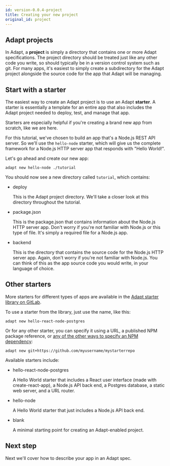 ```yaml
---
id: version-0.0.4-project
title: Creating your new project
original_id: project
---
```

<!-- DOCTOC SKIP -->


## Adapt projects

In Adapt, a **project** is simply a directory that contains one or more Adapt specifications.
The project directory should be treated just like any other code you write, so should typically be in a version control system such as git.
For many apps, it's easiest to simply create a subdirectory for the Adapt project alongside the source code for the app that Adapt will be managing.

## Start with a starter

The easiest way to create an Adapt project is to use an Adapt **starter**.
A starter is essentially a template for an entire app that also includes the Adapt project needed to deploy, test, and manage that app.

Starters are especially helpful if you're creating a brand new app from scratch, like we are here.

For this tutorial, we've chosen to build an app that's a Node.js REST API server.
So we'll use the `hello-node` starter, which will give us the complete framework for a Node.js HTTP server app that responds with "Hello World!".

Let's go ahead and create our new app:
<!-- doctest command -->

```console
adapt new hello-node ./tutorial
```

You should now see a new directory called `tutorial`, which contains:

- deploy

    This is the Adapt project directory.
    We'll take a closer look at this directory throughout the tutorial.

- package.json

    This is the package.json that contains information about the Node.js HTTP server app.
    Don't worry if you're not familiar with Node.js or this type of file.
    It's simply a required file for a Node.js app.

- backend

    This is the directory that contains the source code for the Node.js HTTP server app.
    Again, don't worry if you're not familiar with Node.js.
    You can think of this as the app source code you would write, in your language of choice.

## Other starters

More starters for different types of apps are available in the [Adapt starter library on GitLab](https://gitlab.com/adpt/starters).

To use a starter from the library, just use the name, like this:
```console
adapt new hello-react-node-postgres
```

Or for any other starter, you can specify it using a URL, a published NPM package reference, or [any of the other ways to specify an NPM dependency](https://docs.npmjs.com/files/package.json#dependencies):
```console
adapt new git+https://github.com/myusername/mystarterrepo
```

Available starters include:
* hello-react-node-postgres

    A Hello World starter that includes a React user interface (made with create-react-app), a Node.js API back end, a Postgres database, a static web server, and a URL router.

* hello-node

    A Hello World starter that just includes a Node.js API back end.

* blank

    A minimal starting point for creating an Adapt-enabled project.

## Next step

Next we'll cover how to describe your app in an Adapt spec.

